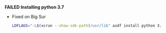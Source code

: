 **FAILED Installing python 3.7**

-   Fixed on Big Sur

    ```sh
    LDFLAGS="-L$(xcrun --show-sdk-path)/usr/lib" asdf install python 3.7.9
    ```
